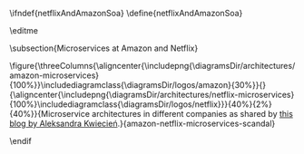 \ifndef{netflixAndAmazonSoa}
\define{netflixAndAmazonSoa}

\editme

\subsection{Microservices at Amazon and Netflix}

\figure{\threeColumns{\aligncenter{\includepng{\diagramsDir/architectures/amazon-microservices}{100%}}\includediagramclass{\diagramsDir/logos/amazon}{30%}}{}{\aligncenter{\includepng{\diagramsDir/architectures/netflix-microservices}{100%}\includediagramclass{\diagramsDir/logos/netflix}}}{40%}{2%}{40%}}{Microservice architectures in different companies as shared by [this blog by Aleksandra Kwiecień](https://www.cloudflight.io/en/blog/10-companies-that-implemented-the-microservice-architecture-and-paved-the-way-for-others/).}{amazon-netflix-microservices-scandal}

\endif
